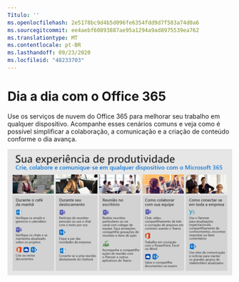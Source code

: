 ```yaml
---
Título: ''
ms.openlocfilehash: 2e5178bc9d4b5d096fe6354fdd9d7f583a74d0a6
ms.sourcegitcommit: ee4aebf60893887ae95a1294a9ad8975539ea762
ms.translationtype: MT
ms.contentlocale: pt-BR
ms.lasthandoff: 09/23/2020
ms.locfileid: "48233703"
---
```

# <a name="day-in-the-life-with-office-365"></a>Dia a dia com o Office 365

Use os serviços de nuvem do Office 365 para melhorar seu trabalho em qualquer dispositivo.  Acompanhe esses cenários comuns e veja como é possível simplificar a colaboração, a comunicação e a criação de conteúdo conforme o dia avança.  

![Visual Dia a dia](media/m365day.png)

